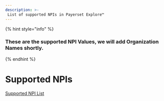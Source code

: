```yaml
---
description: >-
 List of supported NPIs in Payerset Explore™
---
```


{% hint style="info" %}
### These are the supported NPI Values, we will add Organization Names shortly.
{% endhint %}

# Supported NPIs
[Supported NPI List](https://docs.google.com/spreadsheets/d/12SuWMuwgw83baDiYdFfoMZzZ_Jv9vLta1nQ77sJDrD0/edit#gid=0)